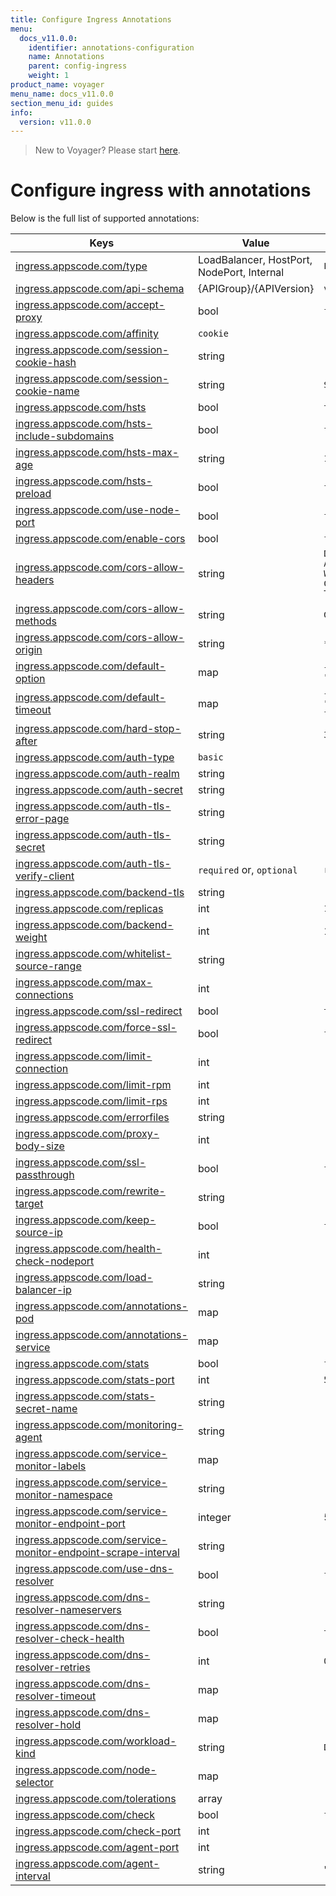 ```yaml
---
title: Configure Ingress Annotations
menu:
  docs_v11.0.0:
    identifier: annotations-configuration
    name: Annotations
    parent: config-ingress
    weight: 1
product_name: voyager
menu_name: docs_v11.0.0
section_menu_id: guides
info:
  version: v11.0.0
---
```


> New to Voyager? Please start [here](/docs/v11.0.0/concepts/overview).

# Configure ingress with annotations

Below is the full list of supported annotations:

|  Keys  |   Value   |  Default |
|--------|-----------|----------|
| [ingress.appscode.com/type](/docs/v11.0.0/concepts/README) | LoadBalancer, HostPort, NodePort, Internal | `LoadBalancer` |
| [ingress.appscode.com/api-schema](/docs/v11.0.0/concepts/overview) | {APIGroup}/{APIVersion} | `voyager.appscode.com/v1beta1` |
| [ingress.appscode.com/accept-proxy](/docs/v11.0.0/guides/ingress/configuration/accept-proxy) | bool | `false` |
| [ingress.appscode.com/affinity](/docs/v11.0.0/guides/ingress/http/sticky-session) | `cookie` | |
| [ingress.appscode.com/session-cookie-hash](/docs/v11.0.0/guides/ingress/http/sticky-session) | string | |
| [ingress.appscode.com/session-cookie-name](/docs/v11.0.0/guides/ingress/http/sticky-session) | string | `SERVERID` |
| [ingress.appscode.com/hsts](/docs/v11.0.0/guides/ingress/http/hsts) | bool | `true` |
| [ingress.appscode.com/hsts-include-subdomains](/docs/v11.0.0/guides/ingress/http/hsts) | bool | `false` |
| [ingress.appscode.com/hsts-max-age](/docs/v11.0.0/guides/ingress/http/hsts) | string | `15768000` |
| [ingress.appscode.com/hsts-preload](/docs/v11.0.0/guides/ingress/http/hsts) | bool | `false` |
| [ingress.appscode.com/use-node-port](/docs/v11.0.0/concepts/ingress-types/nodeport) | bool | `false` |
| [ingress.appscode.com/enable-cors](/docs/v11.0.0/guides/ingress/http/cors) | bool | `false` |
| [ingress.appscode.com/cors-allow-headers](/docs/v11.0.0/guides/ingress/http/cors) | string | `DNT,X-CustomHeader,Keep-Alive,User-Agent,X-Requested-With,If-Modified-Since,Cache-Control,Content-Type,Authorization` |
| [ingress.appscode.com/cors-allow-methods](/docs/v11.0.0/guides/ingress/http/cors) | string | `GET,PUT,POST,DELETE,PATCH,OPTIONS` |
| [ingress.appscode.com/cors-allow-origin](/docs/v11.0.0/guides/ingress/http/cors) | string | `*` |
| [ingress.appscode.com/default-option](/docs/v11.0.0/guides/ingress/configuration/default-options) | map | `{"http-server-close": "true", "dontlognull": "true"}` |
| [ingress.appscode.com/default-timeout](/docs/v11.0.0/guides/ingress/configuration/default-timeouts) | map | `{"connect": "5s", "server": "50s", "client": "50s", "client-fin": "50s", "tunnel": "50s"}` |
| [ingress.appscode.com/hard-stop-after](/docs/v11.0.0/guides/ingress/configuration/hard-stop-after) | string | `30s` |
| [ingress.appscode.com/auth-type](/docs/v11.0.0/guides/ingress/security/basic-auth) | `basic` | |
| [ingress.appscode.com/auth-realm](/docs/v11.0.0/guides/ingress/security/basic-auth) | string | |
| [ingress.appscode.com/auth-secret](/docs/v11.0.0/guides/ingress/security/basic-auth) | string | |
| [ingress.appscode.com/auth-tls-error-page](/docs/v11.0.0/guides/ingress/security/tls-auth) | string | |
| [ingress.appscode.com/auth-tls-secret](/docs/v11.0.0/guides/ingress/security/tls-auth) | string | |
| [ingress.appscode.com/auth-tls-verify-client](/docs/v11.0.0/guides/ingress/security/tls-auth) | `required` or, `optional` | `required` |
| [ingress.appscode.com/backend-tls](/docs/v11.0.0/guides/ingress/tls/backend-tls) | string | |
| [ingress.appscode.com/replicas](/docs/v11.0.0/guides/ingress/scaling) | int | `1` |
| [ingress.appscode.com/backend-weight](/docs/v11.0.0/guides/ingress/http/blue-green-deployment) | int | 1 |
| [ingress.appscode.com/whitelist-source-range](/docs/v11.0.0/guides/ingress/configuration/whitelist) | string | |
| [ingress.appscode.com/max-connections](/docs/v11.0.0/guides/ingress/configuration/max-connections) | int | |
| [ingress.appscode.com/ssl-redirect](/docs/v11.0.0/guides/ingress/configuration/ssl-redirect) | bool | `true` |
| [ingress.appscode.com/force-ssl-redirect](/docs/v11.0.0/guides/ingress/configuration/ssl-redirect) | bool | `false` |
| [ingress.appscode.com/limit-connection](/docs/v11.0.0/guides/ingress/configuration/rate-limit) | int | |
| [ingress.appscode.com/limit-rpm](/docs/v11.0.0/guides/ingress/configuration/rate-limit) | int | |
| [ingress.appscode.com/limit-rps](/docs/v11.0.0/guides/ingress/configuration/rate-limit) | int | |
| [ingress.appscode.com/errorfiles](/docs/v11.0.0/guides/ingress/configuration/error-files) | string | |
| [ingress.appscode.com/proxy-body-size](/docs/v11.0.0/guides/ingress/configuration/body-size) | int | |
| [ingress.appscode.com/ssl-passthrough](/docs/v11.0.0/guides/ingress/configuration/ssl-passthrough) | bool | `false` |
| [ingress.appscode.com/rewrite-target](/docs/v11.0.0/guides/ingress/configuration/rewrite-target) | string | |
| [ingress.appscode.com/keep-source-ip](/docs/v11.0.0/guides/ingress/configuration/keep-source-ip) | bool | `false` |
| [ingress.appscode.com/health-check-nodeport](/docs/v11.0.0/guides/ingress/configuration/keep-source-ip) | int | |
| [ingress.appscode.com/load-balancer-ip](/docs/v11.0.0/guides/ingress/configuration/loadbalancer-ip) | string | |
| [ingress.appscode.com/annotations-pod](/docs/v11.0.0/guides/ingress/configuration/pod-annotations) | map | |
| [ingress.appscode.com/annotations-service](/docs/v11.0.0/guides/ingress/configuration/service-annotations) | map | |
| [ingress.appscode.com/stats](/docs/v11.0.0/guides/ingress/monitoring/haproxy-stats) | bool | `false` |
| [ingress.appscode.com/stats-port](/docs/v11.0.0/guides/ingress/monitoring/haproxy-stats) | int | `56789` |
| [ingress.appscode.com/stats-secret-name](/docs/v11.0.0/guides/ingress/monitoring/haproxy-stats) | string | |
| [ingress.appscode.com/monitoring-agent](/docs/v11.0.0/guides/ingress/monitoring/using-coreos-prometheus-operator) | string  |         |
| [ingress.appscode.com/service-monitor-labels](/docs/v11.0.0/guides/ingress/monitoring/using-coreos-prometheus-operator) | map     |         |
| [ingress.appscode.com/service-monitor-namespace](/docs/v11.0.0/guides/ingress/monitoring/using-coreos-prometheus-operator) | string  |         |
| [ingress.appscode.com/service-monitor-endpoint-port](/docs/v11.0.0/guides/ingress/monitoring/using-coreos-prometheus-operator) | integer | 56790   |
| [ingress.appscode.com/service-monitor-endpoint-scrape-interval](/docs/v11.0.0/guides/ingress/monitoring/using-coreos-prometheus-operator) | string  |         |
| [ingress.appscode.com/use-dns-resolver](/docs/v11.0.0/guides/ingress/http/external-svc#using-external-domain) | bool | `false` |
| [ingress.appscode.com/dns-resolver-nameservers](/docs/v11.0.0/guides/ingress/http/external-svc#using-external-domain) | string | |
| [ingress.appscode.com/dns-resolver-check-health](/docs/v11.0.0/guides/ingress/http/external-svc#using-external-domain) | bool | `true` |
| [ingress.appscode.com/dns-resolver-retries](/docs/v11.0.0/guides/ingress/http/external-svc#using-external-domain) | int | `0` |
| [ingress.appscode.com/dns-resolver-timeout](/docs/v11.0.0/guides/ingress/http/external-svc#using-external-domain) | map | |
| [ingress.appscode.com/dns-resolver-hold](/docs/v11.0.0/guides/ingress/http/external-svc#using-external-domain) | map | |
| [ingress.appscode.com/workload-kind](/docs/v11.0.0/guides/ingress/pod-placement#choosing-workload-kind) | string | `Deployment` |
| [ingress.appscode.com/node-selector](/docs/v11.0.0/guides/ingress/pod-placement#using-node-selector) | map | |
| [ingress.appscode.com/tolerations](/docs/v11.0.0/guides/ingress/pod-placement#using-taints-and-toleration) | array | |
| [ingress.appscode.com/check](/docs/v11.0.0/guides/ingress/configuration/health-check) | bool | `false` |
| [ingress.appscode.com/check-port](/docs/v11.0.0/guides/ingress/configuration/health-check) | int | |
| [ingress.appscode.com/agent-port](/docs/v11.0.0/guides/ingress/configuration/agent-check) | int | |
| [ingress.appscode.com/agent-interval](/docs/v11.0.0/guides/ingress/configuration/agent-check) | string | "2000ms" |
